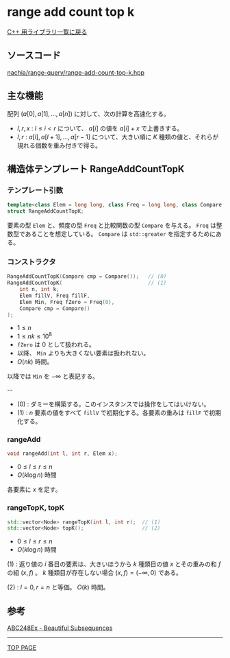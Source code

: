 # range add count top k

[C++ 用ライブラリ一覧に戻る](../index.md)

## ソースコード

[nachia/range-query/range-add-count-top-k.hpp](https://github.com/NachiaVivias/cp-library/blob/main/Cpp/Include/nachia/range-query/range-add-count-top-k.hpp)

## 主な機能

配列 $(a[0],a[1],\ldots ,a[n])$ に対して、次の計算を高速化する。

* $l,r,x$ : $l\leq i \lt r$ について、 $a[i]$ の値を $a[i]+x$ で上書きする。
* $l,r$ : $a[l],a[l+1],\ldots ,a[r-1]$ について、大きい順に $K$ 種類の値と、それらが現れる個数を重み付きで得る。

## 構造体テンプレート RangeAddCountTopK

### テンプレート引数

```c++
template<class Elem = long long, class Freq = long long, class Compare = std::less<Elem>>
struct RangeAddCountTopK;
```

要素の型 `Elem` と、頻度の型 `Freq` と比較関数の型 `Compare` を与える。 `Freq` は整数型であることを想定している。 `Compare` は `std::greater` を指定するためにある。

### コンストラクタ

```c++
RangeAddCountTopK(Compare cmp = Compare());   // (0)
RangeAddCountTopK(                            // (1)
    int n, int k,
    Elem fillV, Freq fillF,
    Elem Min, Freq fZero = Freq(0),
    Compare cmp = Compare()
);
```

* $1 \leq n$
* $1 \leq nk \leq 10^8$
* `fZero` は $0$ として扱われる。
* 以降、 `Min` よりも大きくない要素は扱われない。
* $O(nk)$ 時間。

以降では `Min` を $-\infty$ と表記する。

--

* (0) : ダミーを構築する。このインスタンスでは操作をしてはいけない。
* (1) : $n$ 要素の値をすべて `fillV` で初期化する。各要素の重みは `fillF` で初期化する。

### rangeAdd

```c++
void rangeAdd(int l, int r, Elem x);
```

* $0 \leq l \leq r \leq n$
* $O( k \log n )$ 時間

各要素に $x$ を足す。

### rangeTopK, topK

```c++
std::vector<Node> rangeTopK(int l, int r);  // (1)
std::vector<Node> topK();                   // (2)
```

* $0 \leq l \leq r \leq n$
* $O( k \log n )$ 時間

(1) : 返り値の $i$ 番目の要素は、大きいほうから $k$ 種類目の値 $x$ とその重みの和 $f$ の組 $(x,f)$ 。 $k$ 種類目が存在しない場合 $(x,f)=(-\infty,0)$ である。

(2) : $l=0,r=n$ と等価。 $O(k)$ 時間。

## 参考

[ABC248Ex - Beautiful Subsequences](https://atcoder.jp/contests/abc248/tasks/abc248_h)

---

[TOP PAGE](https://nachiavivias.github.io/cp-library/)


<script type="text/x-mathjax-config">MathJax.Hub.Config({tex2jax:{inlineMath:[['\$','\$']],processEscapes:true},CommonHTML: {matchFontHeight:false}});</script>
<script type="text/javascript" async src="https://cdnjs.cloudflare.com/ajax/libs/mathjax/2.7.1/MathJax.js?config=TeX-MML-AM_CHTML"></script>
